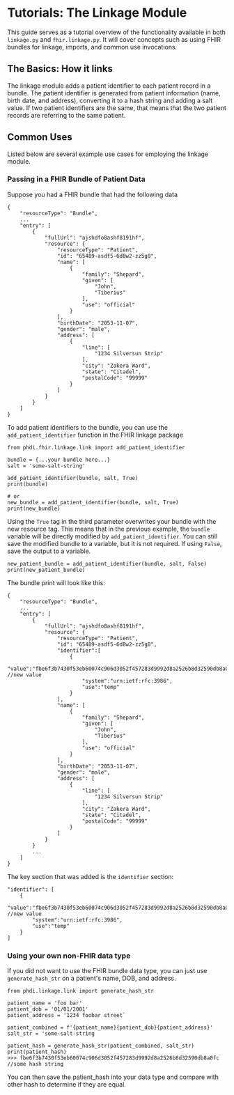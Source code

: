 # Tutorials: The Linkage Module

This guide serves as a tutorial overview of the functionality available in both `linkage.py` and `fhir.linkage.py`. It will cover concepts such as using FHIR bundles for linkage, imports, and common use invocations.

## The Basics: How it links

The linkage module adds a patient identifier to each patient record in a bundle. The patient identifier is generated from patient information (name, birth date, and address), converting it to a hash string and adding a salt value. If two patient identifiers are the same, that means that the two patient records are referring to the same patient. 

## Common Uses
Listed below are several example use cases for employing the linkage module.

### Passing in a FHIR Bundle of Patient Data
Suppose you had a FHIR bundle that had the following data

```
{
    "resourceType": "Bundle",
    ...
    "entry": [
        {
            "fullUrl": "ajshdfo8ashf8191hf",
            "resource": {
                "resourceType": "Patient",
                "id": "65489-asdf5-6d8w2-zz5g8",
                "name": [
                    {
                        "family": "Shepard",
                        "given": [
                            "John",
                            "Tiberius"
                        ],
                        "use": "official"
                    }
                ],
                "birthDate": "2053-11-07",
                "gender": "male",
                "address": [
                    {
                        "line": [
                            "1234 Silversun Strip"
                        ],
                        "city": "Zakera Ward",
                        "state": "Citadel",
                        "postalCode": "99999"
                    }
                ]
            }
        }
    ]
}
```

To add patient identifiers to the bundle, you can use the `add_patient_identifier` function in the FHIR linkage package

```
from phdi.fhir.linkage.link import add_patient_identifier

bundle = {...your bundle here...}
salt = 'some-salt-string'

add_patient_identifier(bundle, salt, True)
print(bundle)

# or 
new_bundle = add_patient_identifier(bundle, salt, True)
print(new_bundle)
```

Using the `True` tag in the third parameter overwrites your bundle with the new resource tag. This means that in the previous example, the `bundle` variable will be directly modified by `add_patient_identifier`. You can still save the modified bundle to a variable, but it is not required. If using `False`, save the output to a variable. 
```
new_patient_bundle = add_patient_identifier(bundle, salt, False)
print(new_patient_bundle)
```

The bundle print will look like this:
```
{
    "resourceType": "Bundle",
    ...
    "entry": [
        {
            "fullUrl": "ajshdfo8ashf8191hf",
            "resource": {
                "resourceType": "Patient",
                "id": "65489-asdf5-6d8w2-zz5g8",
                "identifier":[
                    {
                        "value":"fbe6f3b7430f53eb60074c906d3052f457283d9992d8a2526b8d32590db8a0fc", //new value
                        "system":"urn:ietf:rfc:3986",
                        "use":"temp"
                    }
                ],
                "name": [
                    {
                        "family": "Shepard",
                        "given": [
                            "John",
                            "Tiberius"
                        ],
                        "use": "official"
                    }
                ],
                "birthDate": "2053-11-07",
                "gender": "male",
                "address": [
                    {
                        "line": [
                            "1234 Silversun Strip"
                        ],
                        "city": "Zakera Ward",
                        "state": "Citadel",
                        "postalCode": "99999"
                    }
                ]
            }
        }
        ...
    ]
}
```

The key section that was added is the `identifier` section: 
```
"identifier": [
    {
        "value":"fbe6f3b7430f53eb60074c906d3052f457283d9992d8a2526b8d32590db8a0fc", //new value
        "system":"urn:ietf:rfc:3986",
        "use":"temp"
    }
]
```

### Using your own non-FHIR data type 
If you did not want to use the FHIR bundle data type, you can just use `generate_hash_str` on a patient's name, DOB, and address.

```
from phdi.linkage.link import generate_hash_str

patient_name = 'foo bar'
patient_dob = '01/01/2001'
patient_address = '1234 foobar street`

patient_combined = f'{patient_name}{patient_dob}{patient_address}'
salt_str = 'some-salt-string

patient_hash = generate_hash_str(patient_combined, salt_str)
print(patient_hash)
>>> fbe6f3b7430f53eb60074c906d3052f457283d9992d8a2526b8d32590db8a0fc //some hash string
```

You can then save the patient_hash into your data type and compare with other hash to determine if they are equal. 